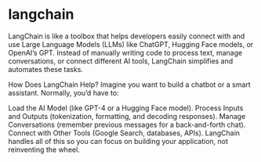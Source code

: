 # langchain
LangChain is like a toolbox that helps developers easily connect with and use Large Language Models (LLMs) like ChatGPT, Hugging Face models, or OpenAI’s GPT. Instead of manually writing code to process text, manage conversations, or connect different AI tools, LangChain simplifies and automates these tasks.

How Does LangChain Help?
Imagine you want to build a chatbot or a smart assistant. Normally, you’d have to:

Load the AI Model (like GPT-4 or a Hugging Face model).
Process Inputs and Outputs (tokenization, formatting, and decoding responses).
Manage Conversations (remember previous messages for a back-and-forth chat).
Connect with Other Tools (Google Search, databases, APIs).
LangChain handles all of this so you can focus on building your application, not reinventing the wheel.



